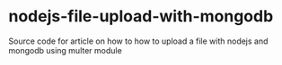 # nodejs-file-upload-with-mongodb
Source code for article on how to how to upload a file with nodejs and  mongodb using multer module
